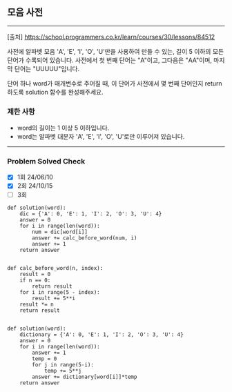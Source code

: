 ## 모음 사전

---

[출처] https://school.programmers.co.kr/learn/courses/30/lessons/84512

사전에 알파벳 모음 'A', 'E', 'I', 'O', 'U'만을 사용하여 만들 수 있는, 
길이 5 이하의 모든 단어가 수록되어 있습니다. 
사전에서 첫 번째 단어는 "A"이고, 그다음은 "AA"이며, 마지막 단어는 "UUUUU"입니다.

단어 하나 word가 매개변수로 주어질 때, 
이 단어가 사전에서 몇 번째 단어인지 return 하도록 solution 함수를 완성해주세요.

### 제한 사항

- word의 길이는 1 이상 5 이하입니다.
- word는 알파벳 대문자 'A', 'E', 'I', 'O', 'U'로만 이루어져 있습니다.

---
### Problem Solved Check
- [x] 1회 24/06/10
- [x] 2회 24/10/15
- [ ] 3회

~~~
def solution(word):
    dic = {'A': 0, 'E': 1, 'I': 2, 'O': 3, 'U': 4}
    answer = 0
    for i in range(len(word)):
        num = dic[word[i]]
        answer += calc_before_word(num, i)
        answer += 1
    return answer


def calc_before_word(n, index):
    result = 0
    if n == 0:
        return result
    for i in range(5 - index):
        result += 5**i
    result *= n
    return result
    
~~~
~~~
def solution(word):
    dictionary = {'A': 0, 'E': 1, 'I': 2, 'O': 3, 'U': 4}
    answer = 0
    for i in range(len(word)):
        answer += 1
        temp = 0
        for j in range(5-i):
            temp += 5**j
        answer += dictionary[word[i]]*temp
    return answer
    
~~~

